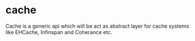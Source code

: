 cache
=====

Cache is a generic api which will be act as abstract layer for cache systems like EHCache, Infinspan and Coherance etc.
